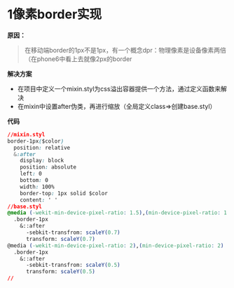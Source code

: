 ﻿# **1像素border实现**

**原因：**
> 在移动端border的1px不是1px，有一个概念dpr：物理像素是设备像素两倍（在phone6中看上去就像2px的border

**解决方案**

- 在项目中定义一个mixin.styl为css溢出容器提供一个方法，通过定义函数来解决
- 在mixin中设置after伪类，再进行缩放（全局定义class=>创建base.styl）


**代码**
```css
//mixin.styl
border-1px($color)
  position: relative
  &:after
    display: block
    position: absolute
    left: 0
    bottom: 0
    width: 100%
    border-top: 1px solid $color
    content: ' '
//base.styl
@media (-wekit-min-device-pixel-ratio: 1.5),(min-device-pixel-ratio: 1.5)
  .border-1px
    &::after
      -sebkit-transfrom: scaleY(0.7)
      transform: scaleY(0.7)
@media (-wekit-min-device-pixel-ratio: 2),(min-device-pixel-ratio: 2)
  .border-1px
    &::after
      -sebkit-transfrom: scaleY(0.5)
      transform: scaleY(0.5)
//
```
